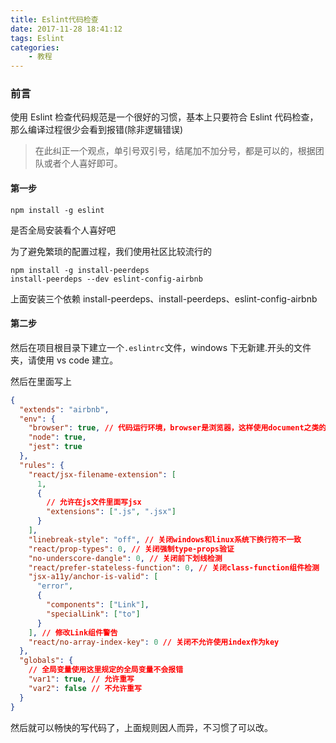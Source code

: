```yaml
---
title: Eslint代码检查
date: 2017-11-28 18:41:12
tags: Eslint
categories: 
	- 教程
---
```


### 前言

使用 Eslint 检查代码规范是一个很好的习惯，基本上只要符合 Eslint 代码检查，那么编译过程很少会看到报错(除非逻辑错误)

<!-- more -->

> 在此纠正一个观点，单引号双引号，结尾加不加分号，都是可以的，根据团队或者个人喜好即可。

#### 第一步

    npm install -g eslint

是否全局安装看个人喜好吧

为了避免繁琐的配置过程，我们使用社区比较流行的

    npm install -g install-peerdeps
    install-peerdeps --dev eslint-config-airbnb

上面安装三个依赖 install-peerdeps、install-peerdeps、eslint-config-airbnb

#### 第二步

然后在项目根目录下建立一个`.eslintrc`文件，windows 下无新建.开头的文件夹，请使用 vs code 建立。

然后在里面写上

```json
{
  "extends": "airbnb",
  "env": {
    "browser": true, // 代码运行环境，browser是浏览器，这样使用document之类的就不会报未定义了
    "node": true,
    "jest": true
  },
  "rules": {
    "react/jsx-filename-extension": [
      1,
      {
        // 允许在js文件里面写jsx
        "extensions": [".js", ".jsx"]
      }
    ],
    "linebreak-style": "off", // 关闭windows和linux系统下换行符不一致
    "react/prop-types": 0, // 关闭强制type-props验证
    "no-underscore-dangle": 0, // 关闭前下划线检测
    "react/prefer-stateless-function": 0, // 关闭class-function组件检测
    "jsx-a11y/anchor-is-valid": [
      "error",
      {
        "components": ["Link"],
        "specialLink": ["to"]
      }
    ], // 修改Link组件警告
    "react/no-array-index-key": 0 // 关闭不允许使用index作为key
  },
  "globals": {
    // 全局变量使用这里规定的全局变量不会报错
    "var1": true, // 允许重写
    "var2": false // 不允许重写
  }
}
```

然后就可以畅快的写代码了，上面规则因人而异，不习惯了可以改。

